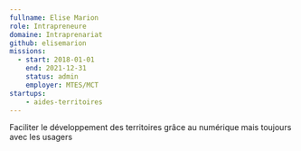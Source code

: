 ```yaml
---
fullname: Elise Marion
role: Intrapreneure 
domaine: Intraprenariat
github: elisemarion
missions:
  - start: 2018-01-01
    end: 2021-12-31
    status: admin
    employer: MTES/MCT
startups:
    - aides-territoires
---
```


Faciliter le développement des territoires grâce au numérique mais toujours avec les usagers 
